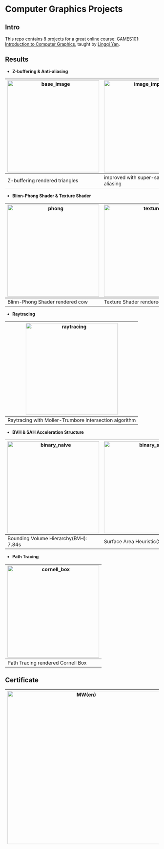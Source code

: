 # Computer Graphics Projects
## Intro
This repo contains 8 projects for a great online course: [GAMES101: Introduction to Computer Graphics](https://games-cn.org/intro-graphics/), taught by [Lingqi Yan](https://sites.cs.ucsb.edu/~lingqi/).
## Results
- **Z-buffering & Anti-aliasing**

| <img src="https://user-images.githubusercontent.com/30235642/176399741-c530cbb3-f06e-450a-a172-2504da357fea.png" alt="base_image" width="300" height="300"/> | <img src="https://user-images.githubusercontent.com/30235642/176403303-1ad2c2a8-8872-4d7e-b611-40650fbfca65.png" alt="image_improve" width="300" height="300"/> | 
| ----------- | ----------- |
| Z-buffering rendered triangles | improved with super-sampling anti-aliasing |

- **Blinn-Phong Shader & Texture Shader**

| <img src="https://user-images.githubusercontent.com/30235642/176619825-7d27712c-50ac-4dc3-887b-7be2753bf3de.png" alt="phong" width="300" height="300"/> | <img src="https://user-images.githubusercontent.com/30235642/176619865-d29983b8-360d-4e06-acce-e412411c6a2b.png" alt="texture" width="300" height="300"/> | 
| ----------- | ----------- |
| Blinn-Phong Shader rendered cow | Texture Shader rendered cow|

- **Raytracing**

| <img src="https://user-images.githubusercontent.com/30235642/176623977-f15625df-c544-44a6-8b47-10ad51221d00.png" alt="raytracing" width="300" height="300"/> |
| ----------- |
| Raytracing with Moller-Trumbore intersection algorithm |

- **BVH & SAH Acceleration Structure**

| <img src="https://user-images.githubusercontent.com/30235642/176625299-f2dca66a-e682-470b-9b59-40eb8d68f8b7.png" alt="binary_naive" width="300" height="300"/> | <img src="https://user-images.githubusercontent.com/30235642/176625323-8151715f-9893-4fcd-b05e-4b938ef4d214.png" alt="binary_sah" width="300" height="300"/> | 
| ----------- | ----------- |
| Bounding Volume Hierarchy(BVH): 7.84s | Surface Area Heuristic(SAH): 6.39s |

- **Path Tracing**

| <img src="https://user-images.githubusercontent.com/30235642/176627091-c3023c0a-f1d3-4e75-8dde-616857c7d88b.png" alt="cornell_box" width="300" height="300"/> |
| ----------- |
| Path Tracing rendered Cornell Box |

## Certificate

| <img src="https://user-images.githubusercontent.com/30235642/176627583-6acf8a61-bd66-4959-b76a-80fb2415e709.png" alt="MW(en)" width="500"/> | <img src="https://user-images.githubusercontent.com/30235642/176627602-11bc2095-62ab-4fbc-afde-cc6fb8434804.png" alt="MW(ch)" width="500"/> | 
| ----------- | ----------- |
